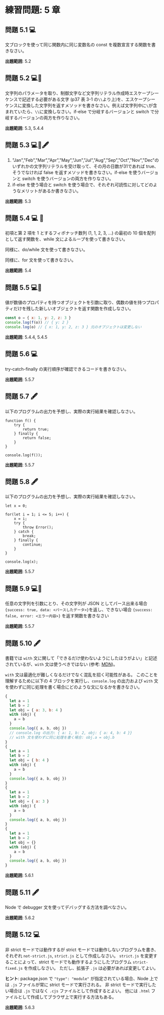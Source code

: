 # 練習問題: 5 章

## 問題 5.1 💻

文ブロックを使って同じ関数内に同じ変数名の const を複数宣言する関数を書きなさい。

**出題範囲**: 5.2

## 問題 5.2 💻🧪

文字列のパラメータを取り、制御文字など文字列リテラル作成時エスケープシーケンスで記述する必要がある文字 (p37 表 3-1 の`\\`より上)を、エスケープシーケンスに変換した文字列を返すメソッドを書きなさい。例えば文字列中に`\`が含まれていたら、`\\`に変換しなさい。if-else で分岐するバージョンと switch で分岐するバージョンの両方を作りなさい。

**出題範囲**: 5.3, 5.4.4

## 問題 5.3 💻🧪🖋️

1. "Jan","Feb","Mar","Apr","May","Jun","Jul","Aug","Sep","Oct","Nov","Dec"のいずれかの文字列リテラルを受け取って、その月の日数が31であれば true、そうでなければ false を返すメソッドを書きなさい。if-else を使うバージョンと switch を使うバージョンの両方を作りなさい。
2. if-else を使う場合と switch を使う場合で、それぞれ可読性に対してどのようなメリットがあるか書きなさい。

**出題範囲**: 5.3

## 問題 5.4 💻 🧪

初項と第 2 項を 1 とするフィボナッチ数列 (1, 1, 2, 3, ...) の最初の 10 個を配列として返す関数を、while 文によるループを使って書きなさい。

同様に、do/while 文を使って書きなさい。

同様に、for 文を使って書きなさい。

**出題範囲**: 5.4

## 問題 5.5 💻🧪

値が数値のプロパティを持つオブジェクトを引数に取り、偶数の値を持つプロパティだけを残した新しいオブジェクトを返す関数を作成しなさい。

```js
const o = { x: 1, y: 2, z: 3 }
console.log(f(o)) // { y: 2 }
console.log(o) // { x: 1, y: 2, z: 3 } 元のオブジェクトは変更しない
```

**出題範囲**: 5.4.4, 5.4.5

## 問題 5.6 💻

try-catch-finally の実行順序が確認できるコードを書きなさい。

**出題範囲**: 5.5.7

## 問題 5.7 🖋️

以下のプログラムの出力を予想し、実際の実行結果を確認しなさい。

```
function f() {
    try {
        return true;
    } finally {
        return false;
    }
}

console.log(f());
```

**出題範囲**: 5.5.7

## 問題 5.8 🖋️

以下のプログラムの出力を予想し、実際の実行結果を確認しなさい。

```
let x = 0;

for(let i = 1; i <= 5; i++) {
    x = i;
    try {
        throw Error();
    } catch {
        break;
    } finally {
        continue;
    }
}

console.log(x);
```

**出題範囲**: 5.5.7

## 問題 5.9 💻🧪

任意の文字列を引数にとり、その文字列が JSON としてパース出来る場合 `{success: true, data: <パースしたデータ>}`を返し、できない場合 `{success: false, error: <エラー内容>}` を返す関数を書きなさい

**出題範囲**: 5.5.7

## 問題 5.10 🖋️

書籍では `with` 文に関して「できるだけ使わないようにしたほうがよい」と記述されているが、`with` 文は使うべきではない (参考: [MDN](https://developer.mozilla.org/ja/docs/Web/JavaScript/Reference/Statements/with))。

`with` 文は最適化が難しくなるだけでなく混乱を招く可能性がある。
このことを理解するために以下の 4 ブロックを実行し、`console.log` の出力および `with` 文を使わずに同じ処理を書く場合にどのような文になるかを書きなさい。

```js
{
  let a = 1
  let b = 2
  let obj = { a: 3, b: 4 }
  with (obj) {
    a = b
  }
  console.log({ a, b, obj })
  // console.log の出力: { a: 1, b: 2, obj: { a: 4, b: 4 }}
  // with 文を使わずに同じ処理を書く場合: obj.a = obj.b
}
{
  let a = 1
  let b = 2
  let obj = { b: 4 }
  with (obj) {
    a = b
  }
  console.log({ a, b, obj })
}
{
  let a = 1
  let b = 2
  let obj = { a: 3 }
  with (obj) {
    a = b
  }
  console.log({ a, b, obj })
}
{
  let a = 1
  let b = 2
  let obj = {}
  with (obj) {
    a = b
  }
  console.log({ a, b, obj })
}
```

**出題範囲**: 5.6.1

## 問題 5.11 🖋️

Node で debugger 文を使ってデバッグする方法を調べなさい。

**出題範囲**: 5.6.2

## 問題 5.12 💻

非 strict モードでは動作するが strict モードでは動作しないプログラムを書き、それぞれ `not-strict.js`, `strict.js` として作成しなさい。
`strict.js` を変更することによって、strict モードでも動作するようにしたプログラム `strict-fixed.js` を作成しなさい。
ただし、拡張子 `.js` は必要があれば変更してよい。

**ヒント**:
package.json で `"type": "module"` が指定されている場合、Node 上では `.js` ファイルが常に strict モードで実行される。
非 strict モードで実行したい場合は `.js` ではなく `.cjs` ファイルとして作成するとよい。
他には `.html` ファイルとして作成してブラウザ上で実行する方法もある。

**出題範囲**: 5.6.3
